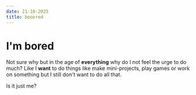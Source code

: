 ```yaml
---
date: 21-10-2025
title: booored
---
```


# I'm bored

Not sure why but in the age of **everything** why do I not feel the urge to do much? Like I __want__ to do things like make mini-projects, play games or work on something but I still don't want to do all that.

Is it just me? 
